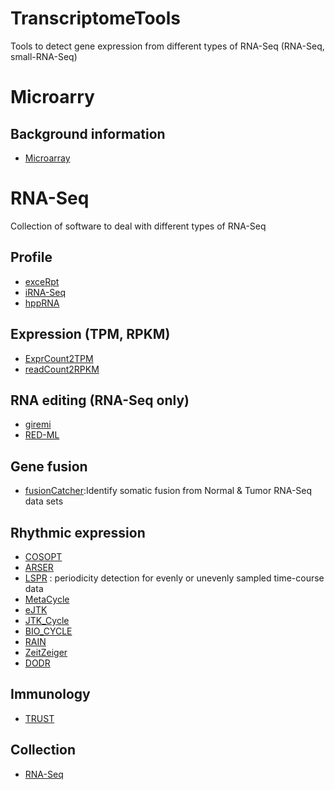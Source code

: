 # TranscriptomeTools
Tools to detect gene expression from different types of RNA-Seq (RNA-Seq, small-RNA-Seq)

# Microarry
## Background information
- [Microarray](http://learn.genetics.utah.edu/content/labs/microarray/)



# RNA-Seq
Collection of software to deal with different types of RNA-Seq
## Profile
- [exceRpt](https://rkitchen.github.io/exceRpt/) 
- [iRNA-Seq](http://www.sdu.dk/en/om_sdu/institutter_centre/bmb_biokemi_og_molekylaer_biologi/forskning/forskningsgrupper/functionalgenomics/tools) 
- [hppRNA](https://sourceforge.net/projects/hpprna/)

## Expression (TPM, RPKM)
- [ExprCount2TPM](https://github.com/xflicsu/ExprCount2TPM)
- [readCount2RPKM](https://github.com/xflicsu/readCount2RPKM)
## RNA editing (RNA-Seq only)
- [giremi](https://github.com/zhqingit/giremi)
- [RED-ML](https://github.com/BGIRED/RED-ML)
## Gene fusion
- [fusionCatcher](https://github.com/ndaniel/fusioncatcher):Identify somatic fusion from Normal & Tumor RNA-Seq data sets

## Rhythmic expression

- [COSOPT](https://github.com/mhiromi/cosopt)
- [ARSER](https://github.com/cauyrd/ARSER) 
- [LSPR](https://github.com/cauyrd/LSPR) : periodicity detection for evenly or unevenly sampled time-course data
- [MetaCycle](https://github.com/gangwug/MetaCycle) 
- [eJTK](https://github.com/alanlhutchison/empirical-JTK_CYCLE-with-asymmetry) 
- [JTK_Cycle](http://www.openwetware.org/wiki/HughesLab:JTK_Cycle) 
- [BIO_CYCLE](http://circadiomics.ics.uci.edu/?biocycle=true)
- [RAIN](https://www.bioconductor.org/packages/release/bioc/html/rain.html)
- [ZeitZeiger](https://github.com/jakejh/zeitzeiger)
- [DODR](https://cran.r-project.org/web/packages/DODR/index.html)

## Immunology
- [TRUST](https://bitbucket.org/liulab/trust/)

## Collection
- [RNA-Seq](https://wiki2.org/en/List_of_RNA-Seq_bioinformatics_tools)
